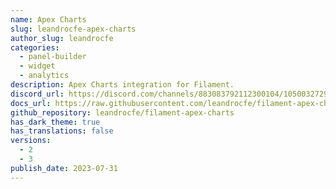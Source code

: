 ```yaml
---
name: Apex Charts
slug: leandrocfe-apex-charts
author_slug: leandrocfe
categories:
  - panel-builder
  - widget
  - analytics
description: Apex Charts integration for Filament.
discord_url: https://discord.com/channels/883083792112300104/1050032729279967273
docs_url: https://raw.githubusercontent.com/leandrocfe/filament-apex-charts/master/README.md
github_repository: leandrocfe/filament-apex-charts
has_dark_theme: true
has_translations: false
versions:
  - 2
  - 3
publish_date: 2023-07-31
---
```

